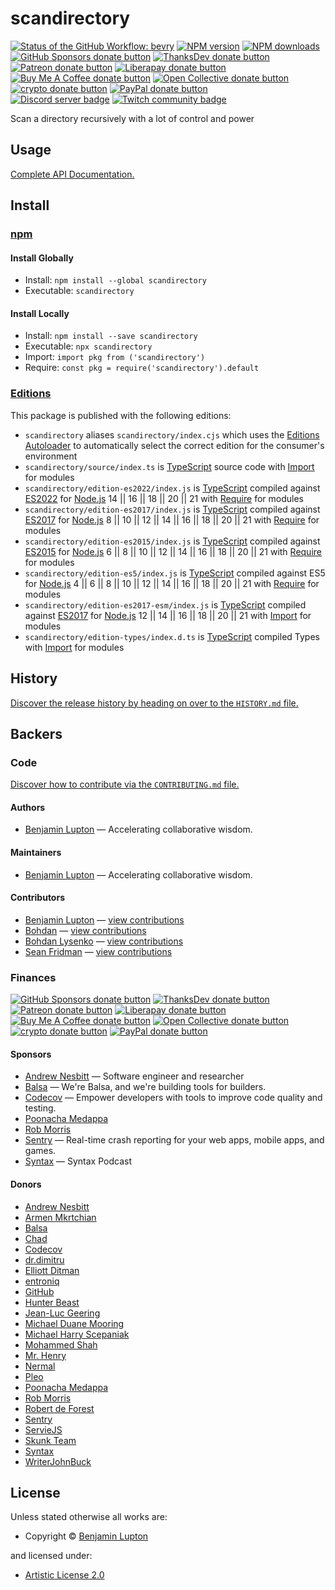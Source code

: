 <!-- TITLE/ -->

# scandirectory

<!-- /TITLE -->

<!-- BADGES/ -->

<span class="badge-githubworkflow"><a href="https://github.com/bevry/scandirectory/actions?query=workflow%3Abevry" title="View the status of this project's GitHub Workflow: bevry"><img src="https://github.com/bevry/scandirectory/workflows/bevry/badge.svg" alt="Status of the GitHub Workflow: bevry" /></a></span>
<span class="badge-npmversion"><a href="https://npmjs.org/package/scandirectory" title="View this project on NPM"><img src="https://img.shields.io/npm/v/scandirectory.svg" alt="NPM version" /></a></span>
<span class="badge-npmdownloads"><a href="https://npmjs.org/package/scandirectory" title="View this project on NPM"><img src="https://img.shields.io/npm/dm/scandirectory.svg" alt="NPM downloads" /></a></span>
<br class="badge-separator" />
<span class="badge-githubsponsors"><a href="https://github.com/sponsors/balupton" title="Donate to this project using GitHub Sponsors"><img src="https://img.shields.io/badge/github-donate-yellow.svg" alt="GitHub Sponsors donate button" /></a></span>
<span class="badge-thanksdev"><a href="https://thanks.dev/u/gh/bevry" title="Donate to this project using ThanksDev"><img src="https://img.shields.io/badge/thanksdev-donate-yellow.svg" alt="ThanksDev donate button" /></a></span>
<span class="badge-patreon"><a href="https://patreon.com/bevry" title="Donate to this project using Patreon"><img src="https://img.shields.io/badge/patreon-donate-yellow.svg" alt="Patreon donate button" /></a></span>
<span class="badge-liberapay"><a href="https://liberapay.com/bevry" title="Donate to this project using Liberapay"><img src="https://img.shields.io/badge/liberapay-donate-yellow.svg" alt="Liberapay donate button" /></a></span>
<span class="badge-buymeacoffee"><a href="https://buymeacoffee.com/balupton" title="Donate to this project using Buy Me A Coffee"><img src="https://img.shields.io/badge/buy%20me%20a%20coffee-donate-yellow.svg" alt="Buy Me A Coffee donate button" /></a></span>
<span class="badge-opencollective"><a href="https://opencollective.com/bevry" title="Donate to this project using Open Collective"><img src="https://img.shields.io/badge/open%20collective-donate-yellow.svg" alt="Open Collective donate button" /></a></span>
<span class="badge-crypto"><a href="https://bevry.me/crypto" title="Donate to this project using Cryptocurrency"><img src="https://img.shields.io/badge/crypto-donate-yellow.svg" alt="crypto donate button" /></a></span>
<span class="badge-paypal"><a href="https://bevry.me/paypal" title="Donate to this project using Paypal"><img src="https://img.shields.io/badge/paypal-donate-yellow.svg" alt="PayPal donate button" /></a></span>
<br class="badge-separator" />
<span class="badge-discord"><a href="https://discord.gg/nQuXddV7VP" title="Join this project's community on Discord"><img src="https://img.shields.io/discord/1147436445783560193?logo=discord&amp;label=discord" alt="Discord server badge" /></a></span>
<span class="badge-twitch"><a href="https://www.twitch.tv/balupton" title="Join this project's community on Twitch"><img src="https://img.shields.io/twitch/status/balupton?logo=twitch" alt="Twitch community badge" /></a></span>

<!-- /BADGES -->

<!-- DESCRIPTION/ -->

Scan a directory recursively with a lot of control and power

<!-- /DESCRIPTION -->


## Usage

[Complete API Documentation.](http://master.scandirectory.bevry.surge.sh/docs/)

<!-- INSTALL/ -->

## Install

### [npm](https://npmjs.com "npm is a package manager for javascript")

#### Install Globally

-   Install: `npm install --global scandirectory`
-   Executable: `scandirectory`

#### Install Locally

-   Install: `npm install --save scandirectory`
-   Executable: `npx scandirectory`
-   Import: `import pkg from ('scandirectory')`
-   Require: `const pkg = require('scandirectory').default`

### [Editions](https://editions.bevry.me "Editions are the best way to produce and consume packages you care about.")

This package is published with the following editions:
-   `scandirectory` aliases `scandirectory/index.cjs` which uses the [Editions Autoloader](https://github.com/bevry/editions "You can use the Editions Autoloader to autoload the appropriate edition for your consumers environment") to automatically select the correct edition for the consumer's environment
-   `scandirectory/source/index.ts` is [TypeScript](https://www.typescriptlang.org/ "TypeScript is a typed superset of JavaScript that compiles to plain JavaScript.") source code with [Import](https://babeljs.io/docs/learn-es2015/#modules "ECMAScript Modules") for modules
-   `scandirectory/edition-es2022/index.js` is [TypeScript](https://www.typescriptlang.org/ "TypeScript is a typed superset of JavaScript that compiles to plain JavaScript.") compiled against [ES2022](https://en.wikipedia.org/wiki/ES2022 "ECMAScript 2022") for [Node.js](https://nodejs.org "Node.js is a JavaScript runtime built on Chrome's V8 JavaScript engine") 14 || 16 || 18 || 20 || 21 with [Require](https://nodejs.org/dist/latest-v5.x/docs/api/modules.html "Node/CJS Modules") for modules
-   `scandirectory/edition-es2017/index.js` is [TypeScript](https://www.typescriptlang.org/ "TypeScript is a typed superset of JavaScript that compiles to plain JavaScript.") compiled against [ES2017](https://en.wikipedia.org/wiki/ES2017 "ECMAScript 2017") for [Node.js](https://nodejs.org "Node.js is a JavaScript runtime built on Chrome's V8 JavaScript engine") 8 || 10 || 12 || 14 || 16 || 18 || 20 || 21 with [Require](https://nodejs.org/dist/latest-v5.x/docs/api/modules.html "Node/CJS Modules") for modules
-   `scandirectory/edition-es2015/index.js` is [TypeScript](https://www.typescriptlang.org/ "TypeScript is a typed superset of JavaScript that compiles to plain JavaScript.") compiled against [ES2015](https://babeljs.io/docs/en/learn#ecmascript-2015-features "ECMAScript 2015") for [Node.js](https://nodejs.org "Node.js is a JavaScript runtime built on Chrome's V8 JavaScript engine") 6 || 8 || 10 || 12 || 14 || 16 || 18 || 20 || 21 with [Require](https://nodejs.org/dist/latest-v5.x/docs/api/modules.html "Node/CJS Modules") for modules
-   `scandirectory/edition-es5/index.js` is [TypeScript](https://www.typescriptlang.org/ "TypeScript is a typed superset of JavaScript that compiles to plain JavaScript.") compiled against ES5 for [Node.js](https://nodejs.org "Node.js is a JavaScript runtime built on Chrome's V8 JavaScript engine") 4 || 6 || 8 || 10 || 12 || 14 || 16 || 18 || 20 || 21 with [Require](https://nodejs.org/dist/latest-v5.x/docs/api/modules.html "Node/CJS Modules") for modules
-   `scandirectory/edition-es2017-esm/index.js` is [TypeScript](https://www.typescriptlang.org/ "TypeScript is a typed superset of JavaScript that compiles to plain JavaScript.") compiled against [ES2017](https://en.wikipedia.org/wiki/ES2017 "ECMAScript 2017") for [Node.js](https://nodejs.org "Node.js is a JavaScript runtime built on Chrome's V8 JavaScript engine") 12 || 14 || 16 || 18 || 20 || 21 with [Import](https://babeljs.io/docs/learn-es2015/#modules "ECMAScript Modules") for modules
-   `scandirectory/edition-types/index.d.ts` is [TypeScript](https://www.typescriptlang.org/ "TypeScript is a typed superset of JavaScript that compiles to plain JavaScript.") compiled Types with [Import](https://babeljs.io/docs/learn-es2015/#modules "ECMAScript Modules") for modules

<!-- /INSTALL -->

<!-- HISTORY/ -->

## History

[Discover the release history by heading on over to the `HISTORY.md` file.](https://github.com/bevry/scandirectory/blob/HEAD/HISTORY.md#files)

<!-- /HISTORY -->

<!-- BACKERS/ -->

## Backers

### Code

[Discover how to contribute via the `CONTRIBUTING.md` file.](https://github.com/bevry/scandirectory/blob/HEAD/CONTRIBUTING.md#files)

#### Authors

-   [Benjamin Lupton](https://balupton.com) — Accelerating collaborative wisdom.

#### Maintainers

-   [Benjamin Lupton](https://balupton.com) — Accelerating collaborative wisdom.

#### Contributors

-   [Benjamin Lupton](https://github.com/balupton) — [view contributions](https://github.com/bevry/scandirectory/commits?author=balupton "View the GitHub contributions of Benjamin Lupton on repository bevry/scandirectory")
-   [Bohdan](https://github.com/bohdanly) — [view contributions](https://github.com/bevry/scandirectory/commits?author=bohdanly "View the GitHub contributions of Bohdan on repository bevry/scandirectory")
-   [Bohdan Lysenko](https://github.com/lysenkobv) — [view contributions](https://github.com/bevry/scandirectory/commits?author=lysenkobv "View the GitHub contributions of Bohdan Lysenko on repository bevry/scandirectory")
-   [Sean Fridman](https://github.com/sfrdmn) — [view contributions](https://github.com/bevry/scandirectory/commits?author=sfrdmn "View the GitHub contributions of Sean Fridman on repository bevry/scandirectory")

### Finances

<span class="badge-githubsponsors"><a href="https://github.com/sponsors/balupton" title="Donate to this project using GitHub Sponsors"><img src="https://img.shields.io/badge/github-donate-yellow.svg" alt="GitHub Sponsors donate button" /></a></span>
<span class="badge-thanksdev"><a href="https://thanks.dev/u/gh/bevry" title="Donate to this project using ThanksDev"><img src="https://img.shields.io/badge/thanksdev-donate-yellow.svg" alt="ThanksDev donate button" /></a></span>
<span class="badge-patreon"><a href="https://patreon.com/bevry" title="Donate to this project using Patreon"><img src="https://img.shields.io/badge/patreon-donate-yellow.svg" alt="Patreon donate button" /></a></span>
<span class="badge-liberapay"><a href="https://liberapay.com/bevry" title="Donate to this project using Liberapay"><img src="https://img.shields.io/badge/liberapay-donate-yellow.svg" alt="Liberapay donate button" /></a></span>
<span class="badge-buymeacoffee"><a href="https://buymeacoffee.com/balupton" title="Donate to this project using Buy Me A Coffee"><img src="https://img.shields.io/badge/buy%20me%20a%20coffee-donate-yellow.svg" alt="Buy Me A Coffee donate button" /></a></span>
<span class="badge-opencollective"><a href="https://opencollective.com/bevry" title="Donate to this project using Open Collective"><img src="https://img.shields.io/badge/open%20collective-donate-yellow.svg" alt="Open Collective donate button" /></a></span>
<span class="badge-crypto"><a href="https://bevry.me/crypto" title="Donate to this project using Cryptocurrency"><img src="https://img.shields.io/badge/crypto-donate-yellow.svg" alt="crypto donate button" /></a></span>
<span class="badge-paypal"><a href="https://bevry.me/paypal" title="Donate to this project using Paypal"><img src="https://img.shields.io/badge/paypal-donate-yellow.svg" alt="PayPal donate button" /></a></span>

#### Sponsors

-   [Andrew Nesbitt](https://nesbitt.io) — Software engineer and researcher
-   [Balsa](https://balsa.com) — We're Balsa, and we're building tools for builders.
-   [Codecov](https://codecov.io) — Empower developers with tools to improve code quality and testing.
-   [Poonacha Medappa](https://poonachamedappa.com)
-   [Rob Morris](https://github.com/Rob-Morris)
-   [Sentry](https://sentry.io) — Real-time crash reporting for your web apps, mobile apps, and games.
-   [Syntax](https://syntax.fm) — Syntax Podcast

#### Donors

-   [Andrew Nesbitt](https://nesbitt.io)
-   [Armen Mkrtchian](https://mogoni.dev)
-   [Balsa](https://balsa.com)
-   [Chad](https://opencollective.com/chad8)
-   [Codecov](https://codecov.io)
-   [dr.dimitru](https://veliovgroup.com)
-   [Elliott Ditman](https://elliottditman.com)
-   [entroniq](https://gitlab.com/entroniq)
-   [GitHub](https://github.com/about)
-   [Hunter Beast](https://cryptoquick.com)
-   [Jean-Luc Geering](https://github.com/jlgeering)
-   [Michael Duane Mooring](https://mdm.cc)
-   [Michael Harry Scepaniak](https://michaelscepaniak.com)
-   [Mohammed Shah](https://github.com/smashah)
-   [Mr. Henry](https://mrhenry.be)
-   [Nermal](https://arjunaditya.vercel.app)
-   [Pleo](https://pleo.io)
-   [Poonacha Medappa](https://poonachamedappa.com)
-   [Rob Morris](https://github.com/Rob-Morris)
-   [Robert de Forest](https://github.com/rdeforest)
-   [Sentry](https://sentry.io)
-   [ServieJS](https://github.com/serviejs)
-   [Skunk Team](https://skunk.team)
-   [Syntax](https://syntax.fm)
-   [WriterJohnBuck](https://github.com/WriterJohnBuck)

<!-- /BACKERS -->

<!-- LICENSE/ -->

## License

Unless stated otherwise all works are:

-   Copyright &copy; [Benjamin Lupton](https://balupton.com)

and licensed under:

-   [Artistic License 2.0](http://spdx.org/licenses/Artistic-2.0.html)

<!-- /LICENSE -->
